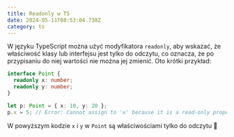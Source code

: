 ```yaml
---
title: Readonly w TS
date: 2024-05-11T08:53:04.738Z
category: ts
---
```


W języku TypeScript można użyć modyfikatora `readonly`, aby wskazać, że właściwość klasy lub interfejsu jest tylko do odczytu, co oznacza, że po przypisaniu do niej wartości nie można jej zmienić. Oto krótki przykład:

```ts
interface Point {
  readonly x: number;
  readonly y: number;
}

let p: Point = { x: 10, y: 20 };
p.x = 5; // Error: Cannot assign to 'x' because it is a read-only property
```

W powyższym kodzie `x` i `y` w `Point` są właściwościami tylko do odczytu 💪
